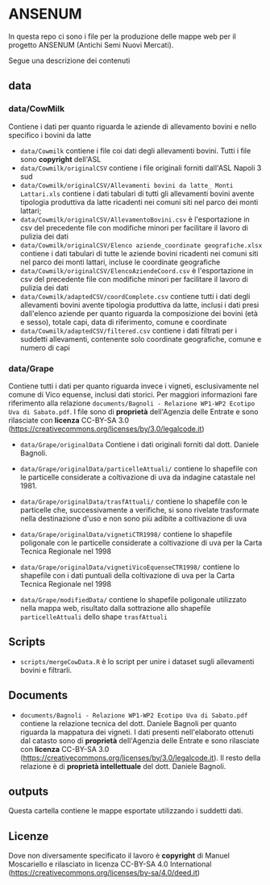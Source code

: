 # ANSENUM

In questa repo ci sono i file per la produzione delle mappe web per il progetto ANSENUM (Antichi Semi Nuovi Mercati).

Segue una descrizione dei contenuti

## data

### data/CowMilk

Contiene i dati per quanto riguarda le aziende di allevamento bovini e nello specifico i bovini da latte

* `data/Cowmilk` contiene i file coi dati degli allevamenti bovini. Tutti i file sono **copyright** dell'ASL
* `data/Cowmilk/originalCSV` contiene i file originali forniti dall'ASL Napoli 3 sud
* `data/Cowmilk/originalCSV/Allevamenti bovini da latte_ Monti Lattari.xls` contiene i dati tabulari di tutti gli allevamenti bovini avente tipologia produttiva da latte ricadenti nei comuni siti nel parco dei monti lattari;
* `data/Cowmilk/originalCSV/AllevamentoBovini.csv` è l'esportazione in csv del precedente file con modifiche minori per facilitare il lavoro di pulizia dei dati
* `data/Cowmilk/originalCSV/Elenco aziende_coordinate geografiche.xlsx` contiene i dati tabulari di tutte le aziende bovini ricadenti nei comuni siti nel parco dei monti lattari, incluse le coordinate geografiche
* `data/Cowmilk/originalCSV/ElencoAziendeCoord.csv` è l'esportazione in csv del precedente file con modifiche minori per facilitare il lavoro di pulizia dei dati
* `data/Cowmilk/adaptedCSV/coordComplete.csv` contiene tutti i dati degli allevamenti bovini avente tipologia produttiva da latte, inclusi i dati presi dall'elenco aziende per quanto riguarda la composizione dei bovini (età e sesso), totale capi, data di riferimento, comune e coordinate
* `data/Cowmilk/adaptedCSV/filtered.csv` contiene i dati filtrati per i suddetti allevamenti, contenente solo coordinate geografiche, comune e numero di capi

### data/Grape

Contiene tutti i dati per quanto riguarda invece i vigneti, esclusivamente nel comune di Vico equense, inclusi dati storici. Per maggiori informazioni fare riferimento alla relazione `documents/Bagnoli - Relazione WP1-WP2 Ecotipo Uva di Sabato.pdf`.  I file sono di **proprietà** dell'Agenzia delle Entrate e sono rilasciate con **licenza** CC-BY-SA 3.0 (https://creativecommons.org/licenses/by/3.0/legalcode.it)

* `data/Grape/originalData` Contiene i dati originali forniti dal dott. Daniele Bagnoli.
* `data/Grape/originalData/particelleAttuali/` contiene lo shapefile con le particelle considerate a coltivazione di uva da indagine catastale nel 1981. 
* `data/Grape/originalData/trasfAttuali/` contiene lo shapefile con le particelle che, successivamente a verifiche, si sono rivelate trasformate nella destinazione d'uso e non sono più adibite a coltivazione di uva
* `data/Grape/originalData/vignetiCTR1998/` contiene lo shapefile poligonale con le particelle considerate a coltivazione di uva per la Carta Tecnica Regionale nel 1998
* `data/Grape/originalData/vignetiVicoEquenseCTR1998/` contiene lo shapefile con i dati puntuali della coltivazione di uva per la Carta Tecnica Regionale nel 1998

* `data/Grape/modifiedData/` contiene lo shapefile poligonale utilizzato nella mappa web, risultato dalla sottrazione allo shapefile `particelleAttuali` dello shape `trasfAttuali`

## Scripts

* `scripts/mergeCowData.R` è lo script per unire i dataset sugli allevamenti bovini e filtrarli. 

## Documents

* `documents/Bagnoli - Relazione WP1-WP2 Ecotipo Uva di Sabato.pdf` contiene la relazione tecnica del dott. Daniele Bagnoli per quanto riguarda la mappatura dei vigneti. I dati presenti nell'elaborato ottenuti dal catasto sono  di **proprietà** dell'Agenzia delle Entrate e sono rilasciate con **licenza** CC-BY-SA 3.0 (https://creativecommons.org/licenses/by/3.0/legalcode.it). Il resto della relazione è di **proprietà intellettuale** del dott. Daniele Bagnoli.

## outputs

Questa cartella contiene le mappe esportate utilizzando i suddetti dati.

## Licenze

Dove non diversamente specificato il lavoro è **copyright** di Manuel Moscariello e rilasciato in licenza CC-BY-SA 4.0 International (https://creativecommons.org/licenses/by-sa/4.0/deed.it)



